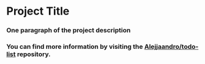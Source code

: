 # Project Title
### One paragraph of the project description
### You can find more information by visiting the [Alejjaandro/todo-list](https://github.com/Alejjaandro/todo-list) repository.